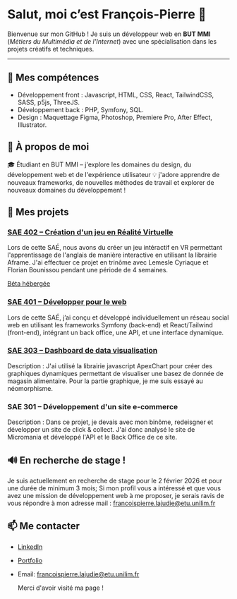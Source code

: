 # Salut, moi c’est François-Pierre 👋

Bienvenue sur mon GitHub ! Je suis un développeur web en **BUT MMI** (*Métiers du Multimédia et de l'Internet*) avec une spécialisation dans les projets créatifs et techniques.

---

## 🔧 Mes compétences
- Développement front : Javascript, HTML, CSS, React, TailwindCSS, SASS, p5js, ThreeJS.
- Développement back : PHP, Symfony, SQL.
- Design : Maquettage Figma, Photoshop, Premiere Pro, After Effect, Illustrator.

## 🚀 À propos de moi
🎓 Étudiant en BUT MMI – j'explore les domaines du design, du développement web et de l'expérience utilisateur
💡 j'adore apprendre de nouveaux frameworks, de nouvelles méthodes de travail et explorer de nouveaux domaines du développement !

## 🌟 Mes projets
### [SAE 402 – Création d'un jeu en Réalité Virtuelle](https://github.com/FlorianMMI/SAE402)
Lors de cette SAÉ, nous avons du créer un jeu intéractif en VR permettant l'apprentissage de l'anglais de manière interactive en utilisant la librairie Aframe. J'ai effectuer ce projet en trinôme avec Lemesle Cyriaque et Florian Bounissou pendant une période de 4 semaines.

[Béta hébergée](https://cyriiaque.github.io/testVR) 

### [SAE 401 – Développer pour le web](https://github.com/Cafipoo/SAE4.01)
Lors de cette SAÉ, j’ai conçu et développé individuellement un réseau social web en utilisant les frameworks Symfony (back-end) et React/Tailwind (front-end), intégrant un back office, une API, et une interface dynamique.

### [SAE 303 – Dashboard de data visualisation](https://github.com/Cafipoo/SAE3.DWeb-DI.03-Base-master)

Description : J'ai utilisé la librairie javascript ApexChart pour créer des graphiques dynamiques permettant de visualiser une basez de donnée de magasin alimentaire. Pour la partie graphique, je me suis essayé au néomorphisme.

### SAE 301 – Développement d'un site e-commerce
Description : Dans ce projet, je devais avec mon binôme, redeisgner et développer un site de click & collect. J'ai donc analysé le site de Micromania et développé l'API et le Back Office de ce site.

## 🔊 En recherche de stage !
Je suis actuellement en recherche de stage pour le 2 février 2026 et pour une durée de minimum 3 mois; Si mon profil vous a intéressé et que vous avez une mission de développement web à me proposer, je serais ravis de vous répondre à mon adresse mail : francoispierre.lajudie@etu.unilim.fr

## 📫 Me contacter
- [LinkedIn](https://www.linkedin.com/in/françois-pierre-lajudie-66aa40259)
- [Portfolio](https://fp-lajudie.fr)
- Email: francoispierre.lajudie@etu.unilim.fr

  Merci d'avoir visité ma page !
